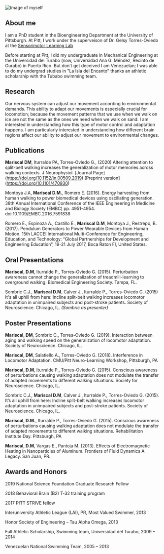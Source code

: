 ![Image of myself](https://avatars3.githubusercontent.com/u/37150306?s=400&u=b5fedab2b2c458f359a426c6057d97281b5d0cea&v=4)


## About me

I am a PhD student in the Bioengineering Department at the University of Pittsburgh. At Pitt, I work under the superveison of Dr. Gelsy Torres-Oviedo at the [Sensorimotor Learning Lab](https://www.engineering.pitt.edu/SML_Lab/) 

Before starting at Pitt, I did my undergraduate in Mechanical Engineering at the Universidad del Turabo (now, Universidad Ana G. Méndez, Recinto de Gurabo) in Puerto Rico. But don't get deceived I am Venezuelan; I was able to do my undergrad studies in "La Isla del Encanto" thanks an athletic scholarship with the Tubabo swimming team. 

## Research 

Our nervous system can adjust our movement according to environmental demands. This ability to adapt our movements is especially crucial for locomotion; because the movement patterns that we use when we walk on ice are not the same as the ones we need when we walk on sand. I am interested in understanding how this type of motor control and adaptation happens. I am particularly interested in understanding how different brain regions affect our ability to adjust our movement to environmental changes.

## Publications 

**Mariscal DM**, Iturralde PA, Torres-Oviedo G., (2020) Altering attention to split-belt walking increases the generalization of motor memories across walking contexts. J Neurophysiol. [Journal Page] (https://doi.org/10.1152/jn.00509.2019)  [Preprint version] (https://doi.org/10.1101/470930)

Montoya J.A, **Mariscal D.M.**, Romero E. (2016). Energy harvesting from human walking to power biomedical devices using oscillating generation. 38th Annual International Conference of the IEEE Engineering in Medicine and Biology Society (EMBC) pp. 4951-4954. doi:10.1109/EMBC.2016.7591838

Romero E., Espinoza A., Castillo E., **Mariscal D.M**, Montoya J., Restrepo, B. (2017). Pendulum Generators to Power Wearable Devices from Human Motion. 15th LACCEI International Multi-Conference for Engineering, Education, and Technology: “Global Partnerships for Development and Engineering Education”, 19-21 July 2017, Boca Raton Fl, United States.

## Oral Presentations

**Mariscal, D.M**, Iturralde P., Torres-Oviedo G. (2015). Perturbation awareness cannot change the generalization of treadmill-learning to overground walking. Biomedical Engineering Society. Tampa, FL.

Sombric C.J., **Mariscal D.M**, Calver J., Iturralde P., Torres-Oviedo G. (2015) It's all uphill from here: Incline split-belt walking increases locomotor adaptation in unimpaired subjects and post-stroke patients. Society of Neuroscience. Chicago, IL. *(Sombric as presenter)*

## Poster Presentations 

**Mariscal, DM**, Sombric C., Torres-Oviedo G. (2019). Interaction between aging and walking speed on the generalization of locomotor adaptation. Society of Neuroscience. Chicago, IL.

**Mariscal, DM**, Salatiello A., Torres-Oviedo G. (2018). Interference in Locomotor Adaptation. CMU/Pitt Neuro-Learning Workshop, Pittsburgh, PA

**Mariscal, D.M**, Iturralde P., Torres-Oviedo G. (2015). Conscious awareness of perturbations causing walking adaptation does not modulate the transfer of adapted movements to different walking situations. Society for Neuroscience. Chicago, IL.

Sombric C.J., **Mariscal D.M**, Calver J., Iturralde P., Torres-Oviedo G. (2015). It’s all uphill from here: Incline split-belt walking increases locomotor adaptation in unimpaired subjects and post-stroke patients. Society of Neuroscience. Chicago, IL. 

**Mariscal, D.M.**, Iturralde P., Torres-Oviedo G. (2015). Conscious awareness of perturbations causing walking adaptation does not modulate the transfer of adapted movements to different walking situations. Rehabilitation Institute Day. Pittsburgh, PA

**Mariscal, D.M**, Vargas E., Pantoja M. (2013). Effects of Electromagnetic Heating in Nanoparticles of Aluminum. Frontiers of Fluid Dynamics A Legacy. San Juan, PR. 

## Awards and Honors

2019 National Science Foundation Graduate Research Fellow

2018 Behavioral Brain (B2) T-32 training program 

2017 PITT STRIVE fellow

Interuniversity Athletic League (LAI), PR, Most Valued Swimmer, 2013      

Honor Society of Engineering – Tau Alpha Omega, 2013

Full Athletic Scholarship, Swimming team, Universidad del Turabo, 2009 – 2014  

Venezuelan National Swimming Team, 2005 – 2013


